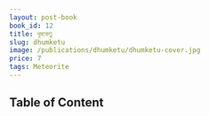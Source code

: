```yaml
---
layout: post-book
book_id: 12
title: ধূমকেতু
slug: dhumketu
image: /publications/dhumketu/dhumketu-cover.jpg
price: 7
tags: Meteorite
---
```

## Table of Content
